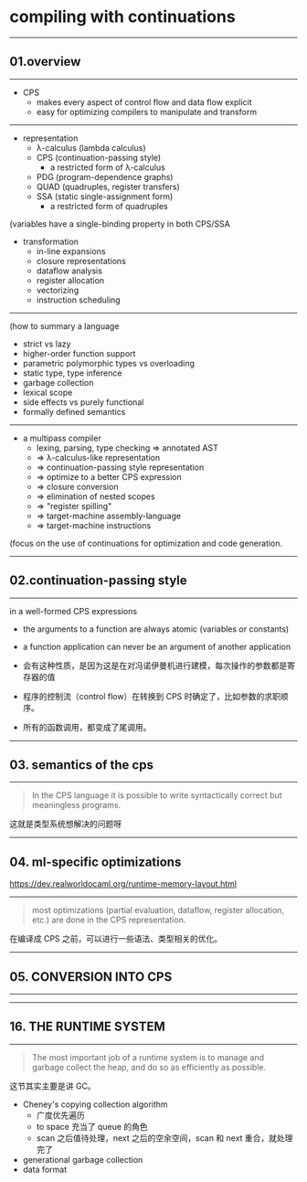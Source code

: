 # compiling with continuations

---

## 01.overview

---

- CPS
    - makes every aspect of control flow and data flow explicit
    - easy for optimizing compilers to manipulate and transform

---

- representation
    - λ-calculus (lambda calculus)
    - CPS (continuation-passing style)
        - a restricted form of λ-calculus
    - PDG (program-dependence graphs)
    - QUAD (quadruples, register transfers)
    - SSA (static single-assignment form)
        - a restricted form of quadruples

(variables have a single-binding property in both CPS/SSA

- transformation
    - in-line expansions
    - closure representations
    - dataflow analysis
    - register allocation
    - vectorizing
    - instruction scheduling

---

(how to summary a language

- strict vs lazy
- higher-order function support
- parametric polymorphic types vs overloading
- static type, type inference
- garbage collection
- lexical scope
- side effects vs purely functional
- formally defined semantics

---

- a multipass compiler
    - lexing, parsing, type checking => annotated AST
    - => λ-calculus-like representation
    - => continuation-passing style representation
    - => optimize to a better CPS expression
    - => closure conversion
    - => elimination of nested scopes
    - => "register spilling"
    - => target-machine assembly-language
    - => target-machine instructions

(focus on the use of continuations for optimization and code generation.

---

## 02.continuation-passing style

---

in a well-formed CPS expressions
- the arguments to a function are always atomic (variables or constants)
- a function application can never be an argument of another application

- 会有这种性质，是因为这是在对冯诺伊曼机进行建模，每次操作的参数都是寄存器的值
- 程序的控制流（control flow）在转换到 CPS 时确定了，比如参数的求职顺序。
- 所有的函数调用，都变成了尾调用。

---

## 03. semantics of the cps

---

> In the CPS language it is possible to write syntactically correct but meaningless programs.

这就是类型系统想解决的问题呀

---

## 04. ml-specific optimizations

https://dev.realworldocaml.org/runtime-memory-layout.html

---

> most optimizations (partial evaluation, dataflow, register allocation, etc.) are done in the CPS representation.

在编译成 CPS 之前，可以进行一些语法、类型相关的优化。

---

## 05. CONVERSION INTO CPS

---

---

## 16. THE RUNTIME SYSTEM

---

> The most important job of a runtime system is to manage and garbage collect
> the heap, and do so as efficiently as possible.

这节其实主要是讲 GC。

- Cheney's copying collection algorithm
    - 广度优先遍历
    - to space 充当了 queue 的角色
    - scan 之后值待处理，next 之后的空余空间，scan 和 next 重合，就处理完了
- generational garbage collection
- data format
